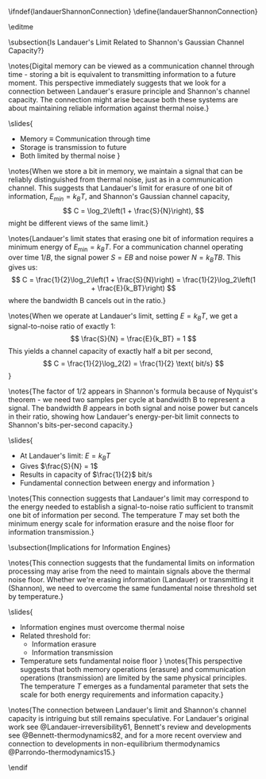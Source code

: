 \ifndef{landauerShannonConnection}
\define{landauerShannonConnection}

\editme

\subsection{Is Landauer's Limit Related to Shannon's Gaussian Channel Capacity?}

\notes{Digital memory can be viewed as a communication channel through time - storing a bit is equivalent to transmitting information to a future moment. This perspective immediately suggests that we look for a connection between Landauer's erasure principle and Shannon's channel capacity. The connection might arise because both these systems are about maintaining reliable information against thermal noise.}

\slides{
* Memory $\equiv$ Communication through time
* Storage is transmission to future
* Both limited by thermal noise
}

\notes{When we store a bit in memory, we maintain a signal that can be reliably distinguished from thermal noise, just as in a communication channel. This suggests that Landauer's limit for erasure of one bit of information, $E_{min} = k_BT$, and Shannon's Gaussian channel capacity,
$$
C = \log_2\left(1 + \frac{S}{N}\right),
$$ 
might be different views of the same limit.}

\notes{Landauer's limit states that erasing one bit of information requires a minimum energy of $E_{\text{min}} = k_BT$. For a communication channel operating over time $1/B$, the signal power $S = EB$ and noise power $N = k_BTB$. This gives us:
$$
C = \frac{1}{2}\log_2\left(1 + \frac{S}{N}\right) = \frac{1}{2}\log_2\left(1 + \frac{E}{k_BT}\right)
$$
where the bandwidth B cancels out in the ratio.}

\notes{When we operate at Landauer's limit, setting $E = k_BT$, we get a signal-to-noise ratio of exactly 1:
$$
\frac{S}{N} = \frac{E}{k_BT} = 1
$$
This yields a channel capacity of exactly half a bit per second,
$$
C = \frac{1}{2}\log_2(2) = \frac{1}{2} \text{ bit/s}
$$}

\notes{The factor of 1/2 appears in Shannon's formula because of Nyquist's theorem - we need two samples per cycle at bandwidth B to represent a signal. The bandwidth $B$ appears in both signal and noise power but cancels in their ratio, showing how Landauer's energy-per-bit limit connects to Shannon's bits-per-second capacity.}

\slides{
* At Landauer's limit: $E = k_BT$
* Gives $\frac{S}{N} = 1$
* Results in capacity of $\frac{1}{2}$ bit/s
* Fundamental connection between energy and information
}

\notes{This connection suggests that Landauer's limit may correspond to the energy needed to establish a signal-to-noise ratio sufficient to transmit one bit of information per second. The temperature $T$ may set both the minimum energy scale for information erasure and the noise floor for information transmission.}

\subsection{Implications for Information Engines}

\notes{This connection suggests that the fundamental limits on information processing may arise from the need to maintain signals above the thermal noise floor. Whether we're erasing information (Landauer) or transmitting it (Shannon), we need to overcome the same fundamental noise threshold set by temperature.}

\slides{
* Information engines must overcome thermal noise
* Related threshold for:
    * Information erasure
    * Information transmission
* Temperature sets fundamental noise floor
}
\notes{This perspective suggests that both memory operations (erasure) and communication operations (transmission) are limited by the same physical principles. The temperature $T$ emerges as a fundamental parameter that sets the scale for both energy requirements and information capacity.}

\notes{The connection between Landauer's limit and Shannon's channel capacity is intriguing but still remains speculative. For Landauer's original work see @Landauer-irreversibility61, Bennett's review and developments see @Bennett-thermodynamics82, and for a more recent overview and connection to developments in non-equilibrium thermodynamics @Parrondo-thermodynamics15.}

\endif 

